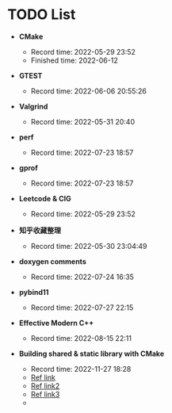 # TODO List

- **CMake**
  - Record time: 2022-05-29 23:52
  - Finished time: 2022-06-12
- **GTEST**
  - Record time: 2022-06-06 20:55:26
- **Valgrind**
  - Record time: 2022-05-31 20:40
- **perf**
  - Record time: 2022-07-23 18:57
- **gprof**
  - Record time: 2022-07-23 18:57
- **Leetcode & CIG**
  - Record  time: 2022-05-29 23:52
- **知乎收藏整理**
  - Record time: 2022-05-30 23:04:49
- **doxygen comments**
  - Record  time: 2022-07-24 16:35
- **pybind11**
  - Record time: 2022-07-27 22:15
- **Effective Modern C++**
  - Record time: 2022-08-15 22:11

- **Building shared & static library with CMake**
  - Record time: 2022-11-27 18:28
  - [Ref link](https://blog.csdn.net/weixin_43651879/article/details/118931486)
  - [Ref link2](http://mp.ofweek.com/ai/a756714255277)
  - [Ref link3](https://zhuanlan.zhihu.com/p/392750572)
  - 